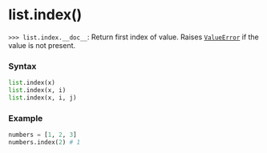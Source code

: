 # list.index()

`>>> list.index.__doc__`: Return first index of value. Raises [`ValueError`](/exceptions/ValueError.md) if the value is not present.

### Syntax

```python
list.index(x)
list.index(x, i)
list.index(x, i, j)
```

### Example

```python
numbers = [1, 2, 3]
numbers.index(2) # 1
```